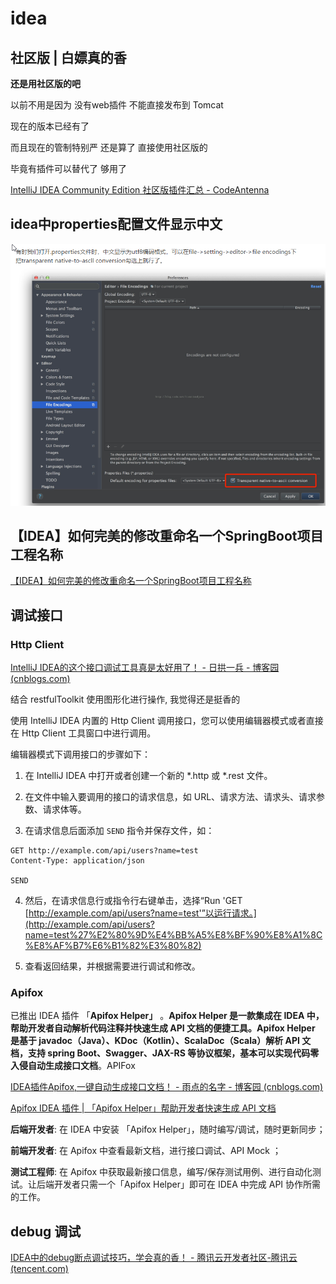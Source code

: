 # idea

## 社区版 | 白嫖真的香

**还是用社区版的吧**

以前不用是因为 没有web插件 不能直接发布到 Tomcat 

现在的版本已经有了

而且现在的管制特别严 还是算了 直接使用社区版的

毕竟有插件可以替代了 够用了

[IntelliJ IDEA Community Edition 社区版插件汇总 - CodeAntenna](https://codeantenna.com/a/KK4BCbaTcE)

## idea中properties配置文件显示中文

![](https://raw.githubusercontent.com/HongXiaoHong/images/main/db/chrome_XH1gqRYQK3.png)

## 【IDEA】如何完美的修改重命名一个SpringBoot项目工程名称

[【IDEA】如何完美的修改重命名一个SpringBoot项目工程名称](https://www.cnblogs.com/manmanblogs/p/15871175.html)

## 调试接口

### Http Client

[IntelliJ IDEA的这个接口调试工具真是太好用了！ - 日拱一兵 - 博客园 (cnblogs.com)](https://www.cnblogs.com/FraserYu/p/12290061.html)

结合 restfulToolkit 使用图形化进行操作, 我觉得还是挺香的

使用 IntelliJ IDEA 内置的 Http Client 调用接口，您可以使用编辑器模式或者直接在 Http Client 工具窗口中进行调用。

编辑器模式下调用接口的步骤如下：

1. 在 IntelliJ IDEA 中打开或者创建一个新的 *.http 或 *.rest 文件。

2. 在文件中输入要调用的接口的请求信息，如 URL、请求方法、请求头、请求参数、请求体等。

3. 在请求信息后面添加 `SEND` 指令并保存文件，如：

```http
GET http://example.com/api/users?name=test
Content-Type: application/json

SEND
```

4. 然后，在请求信息行或指令行右键单击，选择“Run 'GET [http://example.com/api/users?name=test'”以运行请求。](http://example.com/api/users?name=test%27%E2%80%9D%E4%BB%A5%E8%BF%90%E8%A1%8C%E8%AF%B7%E6%B1%82%E3%80%82)

5. 查看返回结果，并根据需要进行调试和修改。

### Apifox

已推出 IDEA 插件 「**Apifox Helper」** 。**Apifox Helper 是一款集成在 IDEA 中，帮助开发者自动解析代码注释并快速生成 API 文档的便捷工具。**Apifox Helper 是基于 javadoc（Java）、KDoc（Kotlin）、ScalaDoc（Scala）解析 API 文档，支持 spring Boot、Swagger、JAX-RS 等协议框架，基本可以实现**代码零入侵自动生成接口文档**。APIFox

[IDEA插件Apifox,一键自动生成接口文档！ - 雨点的名字 - 博客园 (cnblogs.com)](https://www.cnblogs.com/qdhxhz/p/17123352.html)

[Apifox IDEA 插件 | 「Apifox Helper」帮助开发者快速生成 API 文档](https://apifox.com/blog/apifox-helper/)

**后端开发者**: 在 IDEA 中安装 「Apifox Helper」，随时编写/调试，随时更新同步；

**前端开发者**: 在 Apifox 中查看最新文档，进行接口调试、API Mock ；

**测试工程师**: 在 Apifox 中获取最新接口信息，编写/保存测试用例、进行自动化测试。让后端开发者只需一个「Apifox Helper」即可在 IDEA 中完成 API 协作所需的工作。

## debug 调试

[IDEA中的debug断点调试技巧，学会真的香！ - 腾讯云开发者社区-腾讯云 (tencent.com)](https://cloud.tencent.com/developer/article/1887019)
